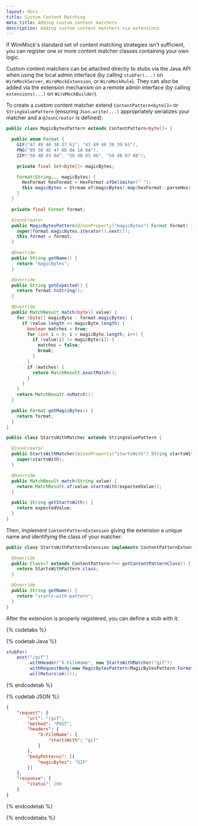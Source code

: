 ```yaml
---
layout: docs
title: Custom Content Matching
meta_title: Adding custom content matchers
description: Adding custom content matchers via extensions
---
```


If WireMock's standard set of content matching strategies isn't sufficient, you can register one or more content
matcher classes containing your own logic.

Custom content matchers can be attached directly to stubs via the Java API when using the local admin interface (by
calling `stubFor(...)` on `WireMockServer`, `WireMockExtension`, or `WireMockRule`). They can also be added via the
extension mechanism on a remote admin interface (by calling `extensions(...)` on `WireMockBuilder`).

To create a custom content matcher extend `ContentPattern<byte[]>` or `StringValuePattern` (ensuring `Json.write(...)`
appropriately serializes your matcher and a `@JsonCreator` is defined):
```java
public class MagicBytesPattern extends ContentPattern<byte[]> {

  public enum Format {
    GIF("47 49 46 38 37 61", "47 49 46 38 39 61"),
    PNG("89 50 4E 47 0D 0A 1A 0A"),
    ZIP("50 4B 03 04", "50 4B 05 06", "50 4B 07 08");

    private final Set<byte[]> magicBytes;

    Format(String... magicBytes) {
      HexFormat hexFormat = HexFormat.ofDelimiter(" ");
      this.magicBytes = Stream.of(magicBytes).map(hexFormat::parseHex).collect(toSet());
    }
  }

  private final Format format;

  @JsonCreator
  public MagicBytesPattern(@JsonProperty("magicBytes") Format format) {
    super(format.magicBytes.iterator().next());
    this.format = format;
  }

  @Override
  public String getName() {
    return "magicBytes";
  }

  @Override
  public String getExpected() {
    return format.toString();
  }

  @Override
  public MatchResult match(byte[] value) {
    for (byte[] magicByte : format.magicBytes) {
      if (value.length >= magicByte.length) {
        boolean matches = true;
        for (int i = 0; i < magicByte.length; i++) {
          if (value[i] != magicByte[i]) {
            matches = false;
            break;
          }
        }
        if (matches) {
          return MatchResult.exactMatch();
        }
      }
    }
    return MatchResult.noMatch();
  }

  public Format getMagicBytes() {
    return format;
  }
}
```
```java
public class StartsWithMatcher extends StringValuePattern {

  @JsonCreator
  public StartsWithMatcher(@JsonProperty("startsWith") String startsWith) {
    super(startsWith);
  }

  @Override
  public MatchResult match(String value) {
    return MatchResult.of(value.startsWith(expectedValue));
  }

  public String getStartsWith() {
    return expectedValue;
  }
}
```

Then, implement `ContentPatternExtension` giving the extension a unique name and identifying the class of your matcher:
```java
public class StartsWithPatternExtension implements ContentPatternExtension {

  @Override
  public Class<? extends ContentPattern<?>> getContentPatternClass() {
    return StartsWithPattern.class;
  }

  @Override
  public String getName() {
    return "starts-with-pattern";
  }
}
```

After the extension is properly registered, you can define a stub with it:

{% codetabs %}

{% codetab Java %}

```java
stubFor(
    post("/gif")
        .withHeader("X-FileName", new StartsWithMatcher("gif"))
        .withRequestBody(new MagicBytesPattern(MagicBytesPattern.Format.GIF))
        .willReturn(ok()));
```

{% endcodetab %}

{% codetab JSON %}

```json
{
    "request": {
        "url": "/gif",
        "method": "POST",
        "headers": {
            "X-FileName": {
                "startsWith": "gif"
            }
        },
        "bodyPatterns": [{
            "magicBytes": "GIF"
        }]
    },
    "response": {
        "status": 200
    }
}
```

{% endcodetab %}

{% endcodetabs %}